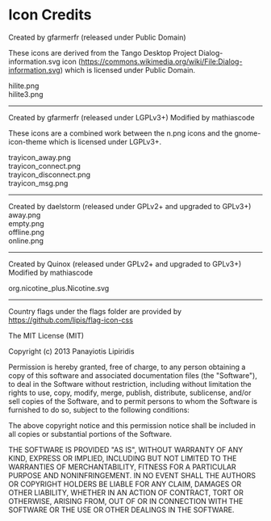 # Icon Credits

Created by gfarmerfr (released under Public Domain)

These icons are derived from the Tango Desktop Project Dialog-information.svg icon
(https://commons.wikimedia.org/wiki/File:Dialog-information.svg) which is licensed under Public Domain.

hilite.png  
hilite3.png

---

Created by gfarmerfr (released under LGPLv3+)
Modified by mathiascode

These icons are a combined work between the n.png icons and the gnome-icon-theme
which is licensed under LGPLv3+.

trayicon_away.png  
trayicon_connect.png  
trayicon_disconnect.png  
trayicon_msg.png

---

Created by daelstorm (released under GPLv2+ and upgraded to GPLv3+)
away.png  
empty.png  
offline.png  
online.png

---

Created by Quinox (released under GPLv2+ and upgraded to GPLv3+)
Modified by mathiascode

org.nicotine_plus.Nicotine.svg

---

Country flags under the flags folder are provided by https://github.com/lipis/flag-icon-css

The MIT License (MIT)

Copyright (c) 2013 Panayiotis Lipiridis

Permission is hereby granted, free of charge, to any person obtaining a copy of
this software and associated documentation files (the "Software"), to deal in
the Software without restriction, including without limitation the rights to
use, copy, modify, merge, publish, distribute, sublicense, and/or sell copies
of the Software, and to permit persons to whom the Software is furnished to do
so, subject to the following conditions:

The above copyright notice and this permission notice shall be included in all
copies or substantial portions of the Software.

THE SOFTWARE IS PROVIDED "AS IS", WITHOUT WARRANTY OF ANY KIND, EXPRESS OR
IMPLIED, INCLUDING BUT NOT LIMITED TO THE WARRANTIES OF MERCHANTABILITY,
FITNESS FOR A PARTICULAR PURPOSE AND NONINFRINGEMENT. IN NO EVENT SHALL THE
AUTHORS OR COPYRIGHT HOLDERS BE LIABLE FOR ANY CLAIM, DAMAGES OR OTHER
LIABILITY, WHETHER IN AN ACTION OF CONTRACT, TORT OR OTHERWISE, ARISING FROM,
OUT OF OR IN CONNECTION WITH THE SOFTWARE OR THE USE OR OTHER DEALINGS IN THE
SOFTWARE.
